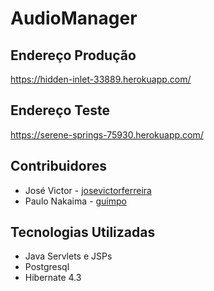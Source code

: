 # AudioManager

## Endereço Produção
  https://hidden-inlet-33889.herokuapp.com/

## Endereço Teste
  https://serene-springs-75930.herokuapp.com/
  
## Contribuidores
 - José Victor - [josevictorferreira](http://github.com/josevictorferreira/)
 - Paulo Nakaima - [guimpo](http://github.com/guimpo/)
 
## Tecnologias Utilizadas
 - Java Servlets e JSPs
 - Postgresql
 - Hibernate 4.3
